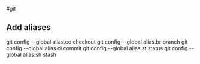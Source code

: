 #git

## Add aliases
git config --global alias.co checkout
git config --global alias.br branch
git config --global alias.ci commit
git config --global alias.st status
git config --global alias.sh stash

